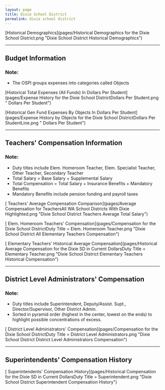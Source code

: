 ```yaml
---
layout: page
title: Dixie School District
permalink: dixie school district
---
```



[Historical Demographics](pages/Historical Demographics for the Dixie School District.png "Dixie School District Historical Demographics")

___

## Budget Information
### Note:
- The OSPI groups expenses into categories called Objects

[Historical Total Expenses (All Funds) In Dollars Per Student](pages/Expense History for the Dixie School DistrictDollars Per Student.png " Dollars Per Student")

[Historical Gen Fund Expenses By Objects In Dollars Per Student](pages/Expense History by Objects for the Dixie School DistrictDollars Per StudentLine.png " Dollars Per Student")


___

## Teachers' Compensation Information
### Note:
- Duty titles include Elem. Homeroom Teacher, Elem. Specialist Teacher, Other Teacher, Secondary Teacher
- Total Salary = Base Salary + Supplemental Salary
- Total Compensation = Total Salary + Insurance Benefits + Mandatory Benefits
- Mandatory Benefits include pension funding and payroll taxes

[ Teachers' Average Compensation Comparison](pages/Average Compensation for TeachersAll WA School Districts With Dixie Highlighted.png "Dixie School District Teachers Average Total Salary")

[ Elem. Homeroom Teachers' Compensation](pages/Compensation for the Dixie School DistrictDuty Title = Elem. Homeroom Teacher.png "Dixie School District All Elementary Teachers Compensation")

[ Elementary Teachers' Historical Average Compensation](pages/Historical Average Compensation for the Dixie SD in Current DollarsDuty Title = Elementary Teacher.png "Dixie School District Elementary Teachers Historical Compensation")


___

## District Level Administrators' Compensation

### Note:
- Duty titles include Superintendent, Deputy/Assist. Supt., Director/Supervisor, Other District Admin.
- Sorted in pyramid order (highest in the center, lowest on the ends) to highlight possible concentrations of excess.

[ District Level Administrators' Compensation](pages/Compensation for the Dixie School DistrictDuty Title = District Level Administrators.png "Dixie School District District Level Administrators Compensation")


___

## Superintendents' Compensation History

[ Superintendents' Compensation History](pages/Historical Compensation for the Dixie SD in Current DollarsDuty Title = Superintendent.png "Dixie School District Superintendent Compensation History")

